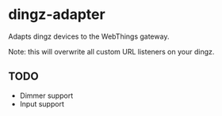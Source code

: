 # dingz-adapter

Adapts dingz devices to the WebThings gateway.

Note: this will overwrite all custom URL listeners on your dingz.

## TODO

- Dimmer support
- Input support